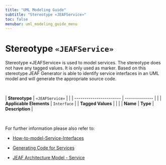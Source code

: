 ```yaml
---
title: "UML Modeling Guide"
subtitle: "Stereotype «JEAFService»"
toc: false
menubar: uml_modeling_guide_menu
---
```


# Stereotype `«JEAFService»`
Stereotype «JEAFService» is used to model services. The stereotype does not have any tagged values. It is only used as marker. Based on this stereotype JEAF Generator is able to identify service interfaces in an UML model and will generate the appropriate source code.

<br>

| **Stereotype**          | `«JEAFService»` | |
| ----------------------- | -------------- | |
| **Applicable Elements** | `Interface`        |
| **Tagged Values**       |                       |                                                                                                                                                                                                          |
| **Name**                | **Type**              | **Description**                                                                                                                                                                                          |

<br>

For further information please also refer to:

- [How-to-model-Service-Interfaces](/uml-modeling-guide/how-to-model-rest-service-apis)

- [Generating Code for Services](/developer-guide/code-for-jeaf-services/)

- [JEAF Architecture Model - Service](https://anaptecs.atlassian.net/wiki/spaces/JEAF/pages/515276970/JEAF+Architecture+Model#Service)

    